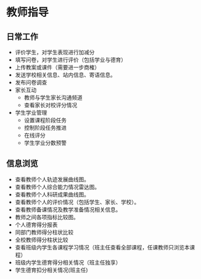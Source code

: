 # 教师指导

## 日常工作

* 评价学生，对学生表现进行加减分
* 填写问卷，对学生进行评价（包括学业与德育）
* 上传教案或课件（需要进一步商榷）
* 发送学校相关信息、站内信息、寄语信息。
* 发布问卷调查
* 家长互动
  * 教师与学生家长沟通频道
  * 查看家长对校评分情况
* 学生学业管理
  * 设置课程阶段任务
  * 控制阶段任务推进
  * 在线评分
  * 学生学业分数预警


## 信息浏览

* 查看教师个人轨迹发展曲线图。
* 查看教师个人综合能力情况雷达图。
* 查看教师个人科研成果曲线图。
* 查看教师个人的评价情况（包括学生、家长、学校）。
* 查看教师备课情况及教学准备情况相关信息。
* 教师之间各项指标比较图。
* 个人德育得分报表
* 同部门教师得分柱状比较
* 全校教师得分柱状比较
* 查看班级内学生各课程学习情况（班主任查看全部课程，任课教师只浏览本课程）
* 班级内学生德育得分相关情况（班主任独享）
* 学生德育扣分相关情况(班主任)



